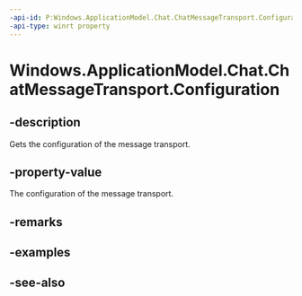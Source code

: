 ----api-id: P:Windows.ApplicationModel.Chat.ChatMessageTransport.Configuration
-api-type: winrt property
---<!-- Property syntaxpublic Windows.ApplicationModel.Chat.ChatMessageTransportConfiguration Configuration { get; }--># Windows.ApplicationModel.Chat.ChatMessageTransport.Configuration## -descriptionGets the configuration of the message transport.## -property-valueThe configuration of the message transport.## -remarks## -examples## -see-also